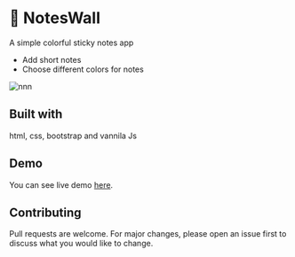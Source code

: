 # 📗 NotesWall
A simple colorful sticky notes app

- Add short notes
- Choose different colors for notes

![nnn](https://user-images.githubusercontent.com/47467468/88756424-39dd1d00-d181-11ea-8856-385abe065ee5.png)

 
## Built with
html, css, bootstrap and vannila Js

## Demo
You can see live demo [here](https://noteswall.now.sh/).

## Contributing
Pull requests are welcome. For major changes, please open an issue first to discuss what you would like to change.
